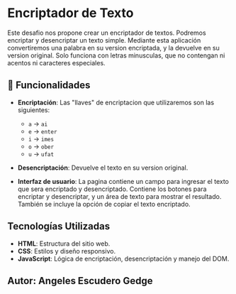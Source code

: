 # Encriptador de Texto

Este desafio nos propone crear un encriptador de textos. Podremos encriptar y desencriptar un texto simple.
Mediante esta aplicación convertiremos una palabra en su version encriptada, y la devuelve en su version original.
Solo funciona con letras minusculas, que no contengan ni acentos ni caracteres especiales.

## :hammer: Funcionalidades

- **Encriptación**: Las "llaves" de encriptacion que utilizaremos son las siguientes:
  - `a` -> `ai`
  - `e` -> `enter`
  - `i` -> `imes`
  - `o` -> `ober`
  - `u` -> `ufat`
  
- **Desencriptación**: Devuelve el texto en su version original.
  
- **Interfaz de usuario**: La pagina contiene un campo para ingresar el texto que sera encriptado y desencriptado. Contiene los botones para encriptar y desencriptar, y un área de texto para mostrar el resultado. También se incluye la opción de copiar el texto encriptado.

   
## Tecnologías Utilizadas

- **HTML**: Estructura del sitio web.
- **CSS**: Estilos y diseño responsivo.
- **JavaScript**: Lógica de encriptación, desencriptación y manejo del DOM.


## Autor: Angeles Escudero Gedge

